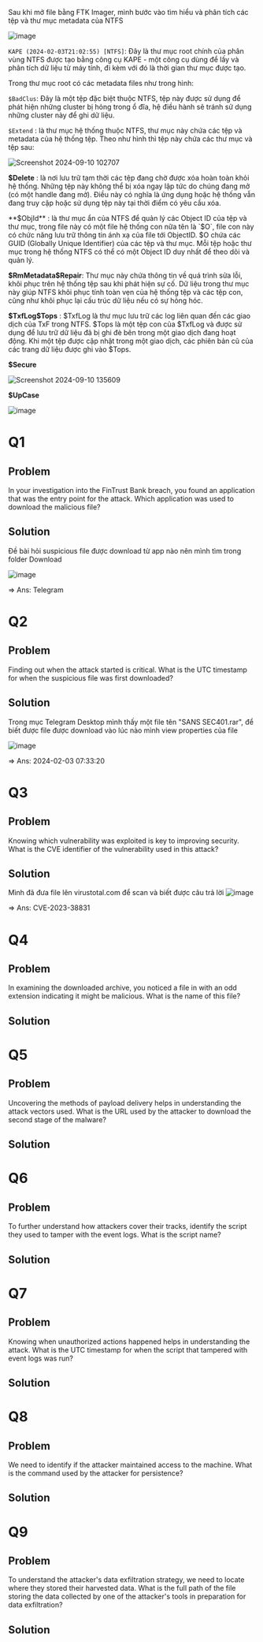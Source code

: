 Sau khi mở file bằng FTK Imager, mình bước vào tìm hiểu và phân tích các tệp và thư mục metadata của NTFS

![image](https://github.com/user-attachments/assets/5895b77d-c9ab-4285-9515-dd7fcd2b93b6)

`KAPE (2024-02-03T21:02:55) [NTFS]`: Đây là thư mục root chính của phân vùng NTFS được tạo bằng công cụ KAPE - một công cụ dùng để lấy và phân tích dữ liệu từ máy tính, đi kèm với đó là thời gian thư mục được tạo.

Trong thư mục root có các metadata files như trong hình:

`$BadClus`: Đây là một tệp đặc biệt thuộc NTFS, tệp này được sử dụng để phát hiện những cluster bị hỏng trong ổ đĩa, hệ điều hành sẽ tránh sử dụng những cluster này để ghi dữ liệu.

`$Extend` : là thư mục hệ thống thuộc NTFS, thư mục này chứa các tệp và metadata của hệ thống tệp. Theo như hình thì tệp này chứa các thư mục và tệp sau:

![Screenshot 2024-09-10 102707](https://github.com/user-attachments/assets/3a9a4ee2-2c76-4d44-b4d9-98dd0a4a8df7)

**$Delete** : là nơi lưu trữ tạm thời các tệp đang chờ được xóa hoàn toàn khỏi hệ thống. Những tệp này không thể bị xóa ngay lập tức do chúng đang mở (có một handle đang mở). Điều này có nghĩa là ứng dụng hoặc hệ thống vẫn đang truy cập hoặc sử dụng tệp này tại thời điểm có yêu cầu xóa.

**$ObjId** : là thư mục ẩn của NTFS để quản lý các Object ID của tệp và thư mục, trong file này có một file hệ thống con nữa tên là `$O`, file con này có chức năng lưu trữ thông tin ánh xạ của file tới ObjectID. $O chứa các GUID (Globally Unique Identifier) của các tệp và thư mục. Mỗi tệp hoặc thư mục trong hệ thống NTFS có thể có một Object ID duy nhất để theo dõi và quản lý.

**$RmMetadata\$Repair**: Thư mục này chứa thông tin về quá trình sửa lỗi, khôi phục trên hệ thống tệp sau khi phát hiện sự cố. Dữ liệu trong thư mục này giúp NTFS khôi phục tính toàn vẹn của hệ thống tệp và các tệp con, cũng như khôi phục lại cấu trúc dữ liệu nếu có sự hỏng hóc.

**$TxfLog\$Tops** : $TxfLog là thư mục lưu trữ các log liên quan đến các giao dịch của TxF trong NTFS. $Tops là một tệp con của $TxfLog và được sử dụng để lưu trữ dữ liệu đã bị ghi đè bên trong một giao dịch đang hoạt động. Khi một tệp được cập nhật trong một giao dịch, các phiên bản cũ của các trang dữ liệu được ghi vào $Tops.

**$Secure**

![Screenshot 2024-09-10 135609](https://github.com/user-attachments/assets/e5f991d6-b624-42ba-9f7e-3d4393429c97)



**$UpCase**

![image](https://github.com/user-attachments/assets/4ca55cbc-7868-4227-9f3a-3f5e2c55d8ed)

<h1>Q1</h1>
<h2>Problem</h2>
In your investigation into the FinTrust Bank breach, you found an application that was the entry point for the attack. Which application was used to download the malicious file?
<h2>Solution</h2></h2>
Đề bài hỏi suspicious file được download từ app nào nên mình tìm trong folder Download 

![image](https://github.com/user-attachments/assets/31532346-b116-4fac-ab5a-31600de75bfb)

=> Ans: Telegram
<h1>Q2</h1>
<h2>Problem</h2>
Finding out when the attack started is critical. What is the UTC timestamp for when the suspicious file was first downloaded?
<h2>Solution</h2></h2>
Trong mục Telegram Desktop mình thấy một file tên "SANS SEC401.rar", để biết được file được download vào lúc nào mình view properties của file

![image](https://github.com/user-attachments/assets/96f95063-6c7b-4607-a216-9693698644b7)

=> Ans: 2024-02-03 07:33:20

<h1>Q3</h1>
<h2>Problem</h2>
Knowing which vulnerability was exploited is key to improving security. What is the CVE identifier of the vulnerability used in this attack?
<h2>Solution</h2></h2>

Mình đã đưa file lên virustotal.com để scan và biết được câu trả lời
![image](https://github.com/user-attachments/assets/4b4e3c4a-7e22-4d70-8832-4ed12c8ff1b2)

=> Ans: CVE-2023-38831

<h1>Q4</h1>
<h2>Problem</h2>
In examining the downloaded archive, you noticed a file in with an odd extension indicating it might be malicious. What is the name of this file?
<h2>Solution</h2></h2>

<h1>Q5</h1>
<h2>Problem</h2>
Uncovering the methods of payload delivery helps in understanding the attack vectors used. What is the URL used by the attacker to download the second stage of the malware?
<h2>Solution</h2></h2>

<h1>Q6</h1>
<h2>Problem</h2>
To further understand how attackers cover their tracks, identify the script they used to tamper with the event logs. What is the script name?
<h2>Solution</h2></h2>

<h1>Q7</h1>
<h2>Problem</h2>
Knowing when unauthorized actions happened helps in understanding the attack. What is the UTC timestamp for when the script that tampered with event logs was run?
<h2>Solution</h2></h2>

<h1>Q8</h1>
<h2>Problem</h2>
We need to identify if the attacker maintained access to the machine. What is the command used by the attacker for persistence?
<h2>Solution</h2></h2>

<h1>Q9</h1>
<h2>Problem</h2>
To understand the attacker's data exfiltration strategy, we need to locate where they stored their harvested data. What is the full path of the file storing the data collected by one of the attacker's tools in preparation for data exfiltration?
<h2>Solution</h2></h2>
